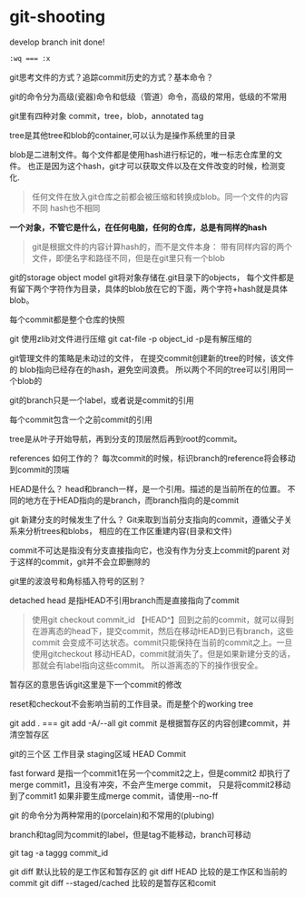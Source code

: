 # git-shooting

develop branch init done!
``` bash
:wq === :x
``` 
git思考文件的方式？追踪commit历史的方式？基本命令？

git的命令分为高级(瓷器)命令和低级（管道）命令，高级的常用，低级的不常用

git里有四种对象
commit，tree，blob，annotated tag


tree是其他tree和blob的container,可以认为是操作系统里的目录


blob是二进制文件。每个文件都是使用hash进行标记的，唯一标志仓库里的文件。
也正是因为这个hash，git才可以获取文件以及在文件改变的时候，检测变化.
> 任何文件在放入git仓库之前都会被压缩和转换成blob。同一个文件的内容不同
hash也不相同

**一个对象，不管它是什么，在任何电脑，任何的仓库，总是有同样的hash**
> git是根据文件的内容计算hash的，而不是文件本身：
带有同样内容的两个文件，即便名字和路径不同，但是在git里只有一个blob

git的storage object model
git将对象存储在.git目录下的objects，
每个文件都是有留下两个字符作为目录，具体的blob放在它的下面，两个字符+hash就是具体blob。

每个commit都是整个仓库的快照

git 使用zlib对文件进行压缩
git cat-file -p object_id -p是有解压缩的

git管理文件的策略是未动过的文件，
在提交commit创建新的tree的时候，该文件的
blob指向已经存在的hash，避免空间浪费。
所以两个不同的tree可以引用同一个blob的



git的branch只是一个label，或者说是commit的引用

每个commit包含一个之前commit的引用

tree是从叶子开始导航，再到分支的顶层然后再到root的commit。

references 如何工作的？
每次commit的时候，标识branch的reference将会移动到commit的顶端

HEAD是什么？
head和branch一样，是一个引用。描述的是当前所在的位置。
不同的地方在于HEAD指向的是branch，而branch指向的是commit

git 新建分支的时候发生了什么？
Git来取到当前分支指向的commit，遵循父子关系来分析trees和blobs，
相应的在工作区重建内容(目录和文件)


commit不可达是指没有分支直接指向它，也没有作为分支上commit的parent
对于这样的commit，git并不会立即删除的

git里的波浪号和角标插入符号的区别？

detached head
是指HEAD不引用branch而是直接指向了commit
>使用git checkout commit_id 【HEAD^】回到之前的commit，就可以得到
在游离态的head下，提交commit，然后在移动HEAD到已有branch，这些commit
会变成不可达状态。commit只能保持在当前的commit之上。一旦使用gitcheckout
移动HEAD，commit就消失了。但是如果新建分支的话，那就会有label指向这些commit。
所以游离态的下的操作很安全。

暂存区的意思告诉git这里是下一个commit的修改

reset和checkout不会影响当前的工作目录。而是整个的working tree

git add . === git add -A/--all
git commit 是根据暂存区的内容创建commit，并清空暂存区

git的三个区
工作目录 staging区域 HEAD Commit

fast  forward 
是指一个commit1在另一个commit2之上，但是commit2
却执行了merge commit1，且没有冲突，不会产生merge commit，
只是将commit2移动到了commit1
如果非要生成merge commit，请使用--no-ff


git 的命令分为两种常用的(porcelain)和不常用的(plubing)

branch和tag同为commit的label，但是tag不能移动，branch可移动

git tag -a taggg commit_id

git diff 默认比较的是工作区和暂存区的
git diff HEAD 比较的是工作区和当前的commit
git diff --staged/cached 比较的是暂存区和comit























